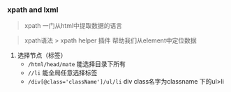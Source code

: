 
### xpath and lxml

> xpath 一门从html中提取数据的语言

> xpath语法 > xpath helper 插件 帮助我们从element中定位数据
>

1. 选择节点（标签）
    -   `/html/head/mate`  能选择目录下所有
    - `//li` 能全局任意选择标签
    - `/div[@class='className']/ul/li` div class名字为classname 下的ul>li